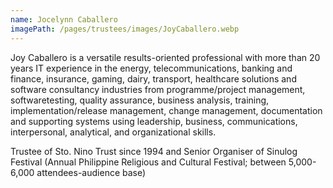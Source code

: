 ```yaml
---
name: Jocelynn Caballero
imagePath: /pages/trustees/images/JoyCaballero.webp
---
```

Joy Caballero is a versatile results-oriented professional with more than 20 years IT experience in the energy, telecommunications, banking and finance, insurance, gaming, dairy, transport, healthcare solutions and software consultancy industries from programme/project management, softwaretesting, quality assurance, business analysis, training, implementation/release management, change management, documentation and supporting systems using leadership, business, communications, interpersonal, analytical, and organizational skills.

Trustee of Sto. Nino Trust since 1994 and Senior Organiser of Sinulog Festival (Annual Philippine Religious and Cultural Festival; between 5,000-6,000 attendees-audience base)
